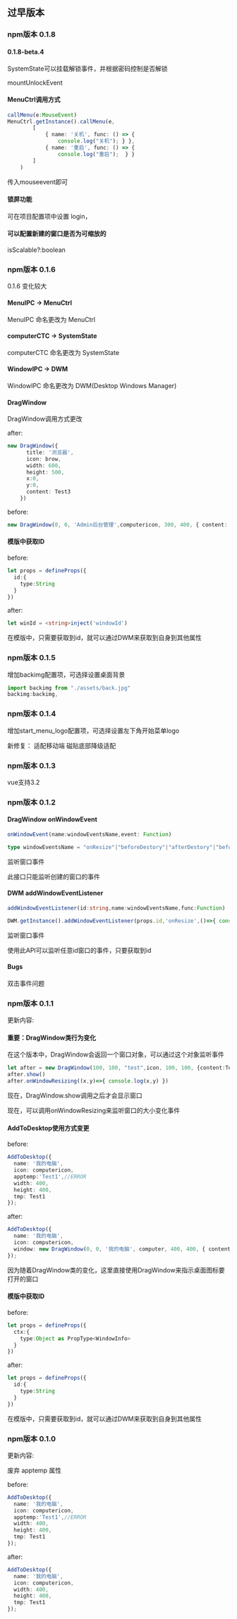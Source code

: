 <!--
 * @Author: zhangweiyuan-Royal
 * @LastEditTime: 2022-06-12 12:41:22
 * @Description: 
-->
## 过早版本

### npm版本 0.1.8

#### 0.1.8-beta.4

SystemState可以挂载解锁事件，并根据密码控制是否解锁

mountUnlockEvent


#### MenuCtrl调用方式

```ts
callMenu(e:MouseEvent)
MenuCtrl.getInstance().callMenu(e,
        [
            { name: '关机', func: () => { 
                console.log("关机"); } },
            { name: '重启', func: () => { 
                console.log("重启");  } }
        ]
    )
```
传入mouseevent即可

#### 锁屏功能

可在项目配置项中设置 login，

#### 可以配置新建的窗口是否为可缩放的

isScalable?:boolean


### npm版本 0.1.6

0.1.6 变化较大

#### MenuIPC -> MenuCtrl

MenuIPC 命名更改为 MenuCtrl

#### computerCTC -> SystemState

computerCTC 命名更改为 SystemState

#### WindowIPC -> DWM

WindowIPC 命名更改为 DWM(Desktop Windows Manager)

#### DragWindow

DragWindow调用方式更改

after:
```ts
new DragWindow({
      title: '浏览器',
      icon: brow,
      width: 600,
      height: 500,
      x:0,
      y:0,
      content: Test3
    })
```

before:
```ts
new DragWindow(0, 0, 'Admin后台管理',computericon, 300, 400, { content: AdmVue},[ElementPlus])
```


#### 模版中获取ID
before:
```ts
let props = defineProps({
  id:{
    type:String
  }
})
```
after:
```ts
let winId = <string>inject('windowId')
```
在模版中，只需要获取到id，就可以通过DWM来获取到自身到其他属性



### npm版本 0.1.5

增加backimg配置项，可选择设置桌面背景
```js
import backimg from "./assets/back.jpg"
backimg:backimg,
```


### npm版本 0.1.4

增加start_menu_logo配置项，可选择设置左下角开始菜单logo

新修复：
适配移动端
磁贴底部降级适配

### npm版本 0.1.3

vue支持3.2

### npm版本 0.1.2

#### DragWindow onWindowEvent
```ts
onWindowEvent(name:windowEventsName,event: Function) 

type windowEventsName = "onResize"|"beforeDestory"|"afterDestory"|"beforeHide"|"afterHide"|"onTop";

```
监听窗口事件

此接口只能监听创建的窗口的事件
#### DWM addWindowEventListener
```ts
addWindowEventListener(id:string,name:windowEventsName,func:Function)

DWM.getInstance().addWindowEventListener(props.id,'onResize',()=>{ console.log('resize')})
```
监听窗口事件

使用此API可以监听任意id窗口的事件，只要获取到id
#### Bugs

双击事件问题

### npm版本 0.1.1
更新内容:

#### 重要：DragWindow类行为变化

在这个版本中，DragWindow会返回一个窗口对象，可以通过这个对象监听事件

```ts
let after = new DragWindow(100, 100, "test",icon, 100, 100, {content:TestLoadafterVue})
after.show()
after.onWindowResizing((x,y)=>{ console.log(x,y) })
```

现在，DragWindow.show调用之后才会显示窗口

现在，可以调用onWindowResizing来监听窗口的大小变化事件
#### AddToDesktop使用方式变更
before:
```ts
AddToDesktop({
  name: '我的电脑',
  icon: computericon,
  apptemp:'Test1',//ERROR
  width: 400,
  height: 400,
  tmp: Test1
});
```

after:
```ts
AddToDesktop({
  name: '我的电脑',
  icon: computericon,
  window: new DragWindow(0, 0, '我的电脑', computer, 400, 400, { content: Test1 })
});
```
因为随着DragWindow类的变化，这里直接使用DragWindow来指示桌面图标要打开的窗口

#### 模版中获取ID
before:
```ts
let props = defineProps({
  ctx:{
    type:Object as PropType<WindowInfo>
  }
})
```
after:
```ts
let props = defineProps({
  id:{
    type:String
  }
})
```
在模版中，只需要获取到id，就可以通过DWM来获取到自身到其他属性

### npm版本 0.1.0
更新内容:

废弃 apptemp 属性

before:
```ts
AddToDesktop({
  name: '我的电脑',
  icon: computericon,
  apptemp:'Test1',//ERROR
  width: 400,
  height: 400,
  tmp: Test1
});
```
after:
```ts
AddToDesktop({
  name: '我的电脑',
  icon: computericon,
  width: 400,
  height: 400,
  tmp: Test1
});
```